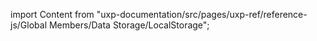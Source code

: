 
import Content from "uxp-documentation/src/pages/uxp-ref/reference-js/Global Members/Data Storage/LocalStorage";

<Content query="product=xd"/>
